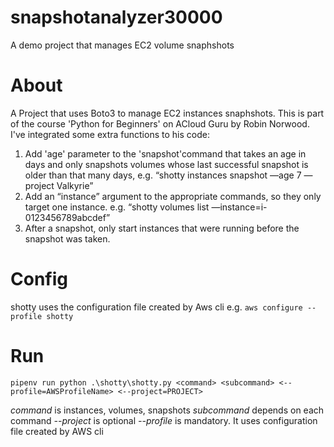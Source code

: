 # snapshotanalyzer30000
A demo project that manages EC2 volume snaphshots

# About
A Project that uses Boto3 to manage EC2 instances snaphshots. This is part of the course 'Python for Beginners' on ACloud Guru by Robin Norwood. 
I've integrated some extra functions to his code:
  1. Add 'age' parameter to the 'snapshot'command that takes an age in days and only snapshots volumes whose last successful snapshot is older than that many days, e.g. “shotty instances snapshot —age 7 —project Valkyrie” 
  2. Add an “instance” argument to the appropriate commands, so they only target one instance. e.g. “shotty volumes list —instance=i-0123456789abcdef” 
  3. After a snapshot, only start instances that were running before the snapshot was taken.

# Config
shotty uses the configuration file created by Aws cli e.g.
`aws configure --profile shotty`

# Run
`pipenv run python .\shotty\shotty.py <command> <subcommand> <--profile=AWSProfileName> <--project=PROJECT> `

*command* is instances, volumes, snapshots
*subcommand* depends on each command
*--project* is optional
*--profile* is mandatory. It uses configuration file created by AWS cli 
